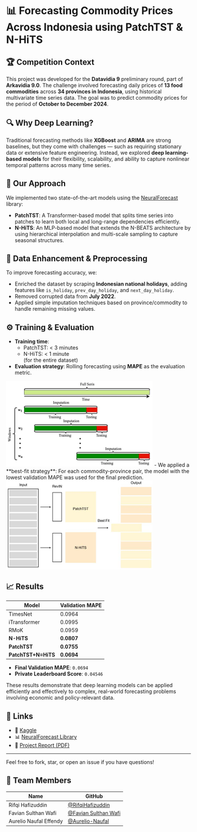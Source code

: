 # 📊 Forecasting Commodity Prices Across Indonesia using PatchTST & N-HiTS

## 🏆 Competition Context
This project was developed for the **Datavidia 9** preliminary round, part of **Arkavidia 9.0**. The challenge involved forecasting daily prices of **13 food commodities** across **34 provinces in Indonesia**, using historical multivariate time series data. The goal was to predict commodity prices for the period of **October to December 2024**.

## 🔍 Why Deep Learning?
Traditional forecasting methods like **XGBoost** and **ARIMA** are strong baselines, but they come with challenges — such as requiring stationary data or extensive feature engineering. Instead, we explored **deep learning-based models** for their flexibility, scalability, and ability to capture nonlinear temporal patterns across many time series.

## 🧠 Our Approach
We implemented two state-of-the-art models using the [NeuralForecast](https://github.com/Nixtla/neuralforecast) library:

- **PatchTST**: A Transformer-based model that splits time series into patches to learn both local and long-range dependencies efficiently.
- **N-HiTS**: An MLP-based model that extends the N-BEATS architecture by using hierarchical interpolation and multi-scale sampling to capture seasonal structures.

## 🧹 Data Enhancement & Preprocessing
To improve forecasting accuracy, we:
- Enriched the dataset by scraping **Indonesian national holidays**, adding features like `is_holiday`, `prev_day_holiday`, and `next_day_holiday`.
- Removed corrupted data from **July 2022**.
- Applied simple imputation techniques based on province/commodity to handle remaining missing values.

## ⚙️ Training & Evaluation
- **Training time**: 
  - PatchTST: < 3 minutes  
  - N-HiTS: < 1 minute  
  (for the entire dataset)
- **Evaluation strategy**: Rolling forecasting using **MAPE** as the evaluation metric.
<img src="img/rolling.jpg" alt="Rolling Forecasting" width="400"/>
- We applied a **best-fit strategy**: For each commodity-province pair, the model with the lowest validation MAPE was used for the final prediction.
<img src="img/bestfit.jpg" alt="Best Fit" width="400"/>


## 📈 Results
| Model        | Validation MAPE |
| ------------ | --------------- |
| TimesNet     | 0.0964          |
| iTransformer | 0.0995          |
| RMoK         | 0.0959          |
| **N-HiTS**   | **0.0807**      |
| **PatchTST** | **0.0755**      |
| **PatchTST+N=HiTS** | **0.0694**      |
- **Final Validation MAPE**: `0.0694`
- **Private Leaderboard Score**: `0.04546`

These results demonstrate that deep learning models can be applied efficiently and effectively to complex, real-world forecasting problems involving economic and policy-relevant data.


## 📎 Links
- 📄 [Kaggle](https://www.kaggle.com/competitions/comodity-price-prediction-penyisihan-arkavidia-9)
- 📊 [NeuralForecast Library](https://github.com/Nixtla/neuralforecast)
- 📑 [Project Report (PDF)](./Arkavidia9_Datavidia_bukan%20amigos.pdf)

---

Feel free to fork, star, or open an issue if you have questions!

## 👥 Team Members
| Name                   | GitHub                                                         |
| ---------------------- | -------------------------------------------------------------- |
| Rifqi Hafizuddin       | [@RifqiHafizuddin](https://github.com/RifqiHafizuddin)         | 
| Favian Sulthan Wafi    | [@Favian Sulthan Wafi](https://github.com/FavianSulthanW)          | 
| Aurelio Naufal Effendy | [@Aurelio-Naufal](https://github.com/Aurelio-Naufal)     |

